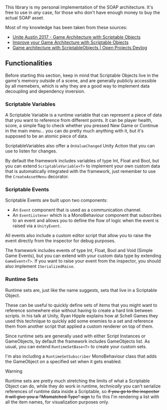 This library is my personal implementation of the SOAP architecture.
It's free to use in *any* case, for those who don't have enough money to buy the actual SOAP asset.

Most of my knowledge has been taken from these sources:
- [Unite Austin 2017 - Game Architecture with Scriptable Objects](https://youtu.be/raQ3iHhE_Kk)
- [Improve your Game Architecture with Scriptable Objects](https://youtu.be/bO8WOHCxPq8)
- [Game architecture with ScriptableObjects | Open Projects Devlog](https://youtu.be/WLDgtRNK2VE)


## Functionalities
Before starting this section, keep in mind that Scriptable Objects live in the game's memory outside of a scene, and are generally publicly accessible by all memebers, which is why they are a good way to implement data decoupling and dependency inversion.
### Scriptable Variables
A Scriptable Variable is a runtime variable that can represent a piece of data that you want to reference from different points. It can be player health, score, a simple flag to check whether you pressed New Game or Continue in the main menu... you can do pretty much anything with it, but it's supposed to be an atomic piece of data.

ScriptableVariables also offer a `OnValueChanged` Unity Action that you can use to listen for changes.

By default the framework includes variables of type Int, Float and Bool, but you can extend `ScriptableVariable<T>` to implement your own custom data that is automatically integrated with the framework, just remember to use the `CreateAssetMenu` decorator.

### Scriptable Events
Scriptable Events are built upon two components:
- An `Event` component that is used as a communication channel.
- An `EventListener` which is a MonoBehaviour component that subscribes to an event and allows you to define the flow of logic when the event is raised via a `UnityEvent`.

All events also include a custom editor script that allow you to raise the event directly from the inspector for debug purposes.

The framework includes events of type Int, Float, Bool and Void (Simple Game Events), but you can extend with your custom data type by extending `GameEvent<T>`.
If you want to raise your event from the inspector, you should also implement `ISerializedRaise`.

### Runtime Sets
Runtime sets are, just like the name suggests, sets that live in a Scriptable Object. 

These can be useful to quickly define sets of items that you might want to reference somewhere else without having to create a hard link between scripts.
In his talk at Unity, Ryan Hipple explains how at Schell Games they used this technique to quickly add some enemies to a set and reference them from another script that applied a custom renderer on top of them.

Since runtime sets are generally used with either Script Instances or GameObjects, by default the framework includes GameObjects list. As usual, you can extend `RuntimeSetBase<T>` to create your custom sets.

I'm also including a `RuntimeSetSubscriber` MonoBehaviour class that adds the GameObject on a specified set when it gets enabled.

>[!warning]
>Runtime sets are pretty much stretching the limits of what a Scriptable Object can do, while they do work in runtime, *technically* you can't serialize references of runtime data inside a Scriptable, so ~~if you go to the inspector it will give you a "Mismatched Type" sign~~ to fix this I'm rendering a list with all the item names, for visualization purposes only.